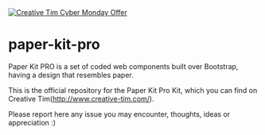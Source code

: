<a href="https://www.creative-tim.com/campaign?utm_medium=social&utm_source=github&utm_campaign=cm-readme-2020">
<img border="0" alt="Creative Tim Cyber Monday Offer" src="https://s3.amazonaws.com/creativetim_bucket/tim_static_images/cm-github-banner.jpg" >
</a>



# paper-kit-pro

Paper Kit PRO is a set of coded web components built over Bootstrap, having a design that resembles paper. 

This is the official repository for the Paper Kit Pro Kit, which you can find on Creative Tim(http://www.creative-tim.com/).

Please report here any issue you may encounter, thoughts, ideas or appreciation :)
